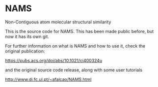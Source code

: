 # NAMS
Non-Contiguous atom molecular structural similarity

This is the source code for NAMS. This has been made public before, but now it has its own git.

For further information on what is NAMS and how to use it, check the original publication: 

https://pubs.acs.org/doi/abs/10.1021/ci400324u 

and the original source code release, along with some user tutorials

http://www.di.fc.ul.pt/~afalcao/NAMS.html

